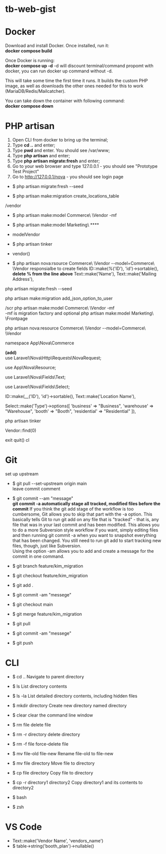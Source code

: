 # tb-web-gist

# Docker
Download and install Docker. Once installed, run it:
<br>**docker compose build**

Once Docker is running:
<br>**docker compose up -d**
-d will discount terminal/command propomt with docker, you can run docker up command without -d.

This will take some time the first time it runs. It builds the custom PHP image, as well as downloads the other ones needed for this to work (MariaDB/Redis/Mailcatcher).

You can take down the container with following command:
<br>**docker compose down**

# PHP artisan
1. Open CLI from docker to bring up the terminal;
2. Type **cd ..** and enter;
3. Type **pwd** and enter. You should see /var/www;
4. Type **php artisan** and enter;
5. Type **php artisan migrate:fresh** and enter;
6. Go to your web browser and type 127.0.0.1  -  you should see "Prototype Test Project"
7. Go to http://127.0.0.1/nova  - you should see login page

- $ php artisan migrate:fresh --seed

- $ php artisan make:migration create_locations_table

/vendor
- $ php artisan make:model Commerce\ \Vendor -mf
- $ php artisan make:model Marketing\ \****
- modelVendor

- $ php artisan tinker
- vendor()

- $ php artisan nova:rsource Commerce\ \Vendor --model=Commerce\ \Vendor
responsialbe to create fields
ID::make(_%_('ID'), 'id')->sortable(),
**delete % from the line above**
Text::make('Name'),
Text::make('Mailing Address'),

php artisan migrate:fresh --seed

php artisan make:migration add_json_option_to_user


/scr
php artisan make:model Commerce\ \Vendor -mf  
-mf is migration factory and optional
php artisan make:model Marketing\ \Frontpage

php artisan nova:resource Commerce\ \Vendor --model=Commerce\ \Vendor

namespace App\Nova\Commerce

**(add)**  
use Laravel\Nova\Http\Requests\NovaRequest;  

use App\Nova\Resource;  

use Laravel\Nova\Fields\Text;  

use Laravel\Nova\Fields\Select;  





ID::make(__('ID'), 'id')->sortable(),
Text::make('Location Name'),

Select::make('Type')->options([
                    'business' => "Business",
                    'warehouse' => "Warehouse",
                    'booth' => "Booth",
                    'residential' => "Residential"
                    ]),

php artisan tinker

Vendor::find(0)

exit
quit()
cl



# Git
set up upstream
- $ git pull --set-upstream origin main  
leave commit comment  
- $ git commit --am "message"  
**git commit -a automatically stage all tracked, modified files before the commit** If you think the git add stage of the workflow is too cumbersome, Git allows you to skip that part with the -a option. This basically tells Git to run git add on any file that is "tracked" - that is, any file that was in your last commit and has been modified. This allows you to do a more Subversion style workflow if you want, simply editing files and then running git commit -a when you want to snapshot everything that has been changed. You still need to run git add to start tracking new files, though, just like Subversion.  
Using the option -am allows you to add and create a message for the commit in one command.

- $ git branch feature/kim_migration
- $ git checkout feature/kim_migration
- $ git add .
- $ git commit -am "messege"
- $ git checkout main
- $ git merge feature/kim_migration
- $ git pull
- $ git commit -am "messege"
- $ git push


# CLI
- $ cd .. Navigate to parent directory
- $ ls List directory contents
- $ ls -la List detailed directory contents, including hidden files
- $ mkdir directory Create new directory named directory
- $ clear clear the command line window
- $ rm file delete file
- $ rm -r directory delete directory
- $ rm -f file force-delete file
- $ mv file-old file-new Rename file-old to file-new
- $ mv file directory Move file to directory
- $ cp file directory Copy file to directory
- $ cp -r directory1 directory2 Copy directory1 and its contents to directory2

- $ bash
- $ zsh

# VS Code
- Text::make('Vendor Name', 'vendors_name')
- $ table->string('booth_plan')->nullable()
